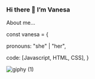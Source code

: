 ### Hi there 👋 I’m Vanesa 

About me...

const vanesa = {
  
  pronouns: "she" | "her",
  
  code: [Javascript, HTML, CSS], 
}

![giphy (1)](https://user-images.githubusercontent.com/118428283/234659541-75eedd54-bf6e-47d1-8928-638bee938726.gif)


<!--
**vanezalazar/vanezalazar** is a ✨ _special_ ✨ repository because its `README.md` (this file) appears on your GitHub profile.

Here are some ideas to get you started:

- 🔭 I’m currently working on ...
- 🌱 I’m currently learning ...
- 👯 I’m looking to collaborate on ...
- 🤔 I’m looking for help with ...
- 💬 Ask me about ...
- 📫 How to reach me: ...
- 😄 Pronouns: ...
- ⚡ Fun fact: ...
-->


